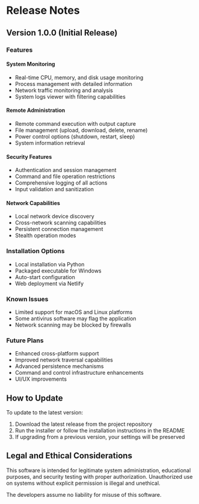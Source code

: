 # Release Notes

## Version 1.0.0 (Initial Release)

### Features

#### System Monitoring
- Real-time CPU, memory, and disk usage monitoring
- Process management with detailed information
- Network traffic monitoring and analysis
- System logs viewer with filtering capabilities

#### Remote Administration
- Remote command execution with output capture
- File management (upload, download, delete, rename)
- Power control options (shutdown, restart, sleep)
- System information retrieval

#### Security Features
- Authentication and session management
- Command and file operation restrictions
- Comprehensive logging of all actions
- Input validation and sanitization

#### Network Capabilities
- Local network device discovery
- Cross-network scanning capabilities
- Persistent connection management
- Stealth operation modes

### Installation Options
- Local installation via Python
- Packaged executable for Windows
- Auto-start configuration
- Web deployment via Netlify

### Known Issues
- Limited support for macOS and Linux platforms
- Some antivirus software may flag the application
- Network scanning may be blocked by firewalls

### Future Plans
- Enhanced cross-platform support
- Improved network traversal capabilities
- Advanced persistence mechanisms
- Command and control infrastructure enhancements
- UI/UX improvements

## How to Update

To update to the latest version:

1. Download the latest release from the project repository
2. Run the installer or follow the installation instructions in the README
3. If upgrading from a previous version, your settings will be preserved

## Legal and Ethical Considerations

This software is intended for legitimate system administration, educational purposes, and security testing with proper authorization. Unauthorized use on systems without explicit permission is illegal and unethical.

The developers assume no liability for misuse of this software.